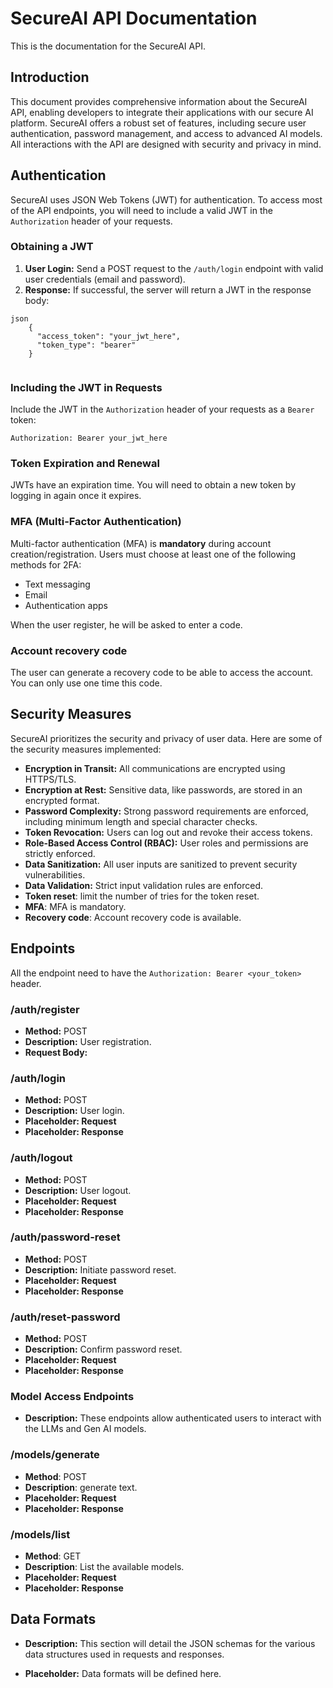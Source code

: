 # SecureAI API Documentation



This is the documentation for the SecureAI API.

## Introduction

This document provides comprehensive information about the SecureAI API, enabling developers to integrate their applications with our secure AI platform. SecureAI offers a robust set of features, including secure user authentication, password management, and access to advanced AI models. All interactions with the API are designed with security and privacy in mind.

## Authentication

SecureAI uses JSON Web Tokens (JWT) for authentication. To access most of the API endpoints, you will need to include a valid JWT in the `Authorization` header of your requests.

### Obtaining a JWT

1.  **User Login:** Send a POST request to the `/auth/login` endpoint with valid user credentials (email and password).
2.  **Response:** If successful, the server will return a JWT in the response body:
```
json
    {
      "access_token": "your_jwt_here",
      "token_type": "bearer"
    }
    
```
### Including the JWT in Requests

Include the JWT in the `Authorization` header of your requests as a `Bearer` token:
```
Authorization: Bearer your_jwt_here
```
### Token Expiration and Renewal

JWTs have an expiration time. You will need to obtain a new token by logging in again once it expires.

### MFA (Multi-Factor Authentication)

Multi-factor authentication (MFA) is **mandatory** during account creation/registration. Users must choose at least one of the following methods for 2FA:

*   Text messaging
*   Email
*   Authentication apps

When the user register, he will be asked to enter a code.

### Account recovery code
The user can generate a recovery code to be able to access the account.
You can only use one time this code.
## Security Measures

SecureAI prioritizes the security and privacy of user data. Here are some of the security measures implemented:

*   **Encryption in Transit:** All communications are encrypted using HTTPS/TLS.
*   **Encryption at Rest:** Sensitive data, like passwords, are stored in an encrypted format.
*   **Password Complexity:** Strong password requirements are enforced, including minimum length and special character checks.
*   **Token Revocation:** Users can log out and revoke their access tokens.
*   **Role-Based Access Control (RBAC):** User roles and permissions are strictly enforced.
*   **Data Sanitization:** All user inputs are sanitized to prevent security vulnerabilities.
*   **Data Validation:** Strict input validation rules are enforced.
* **Token reset**: limit the number of tries for the token reset.
* **MFA**: MFA is mandatory.
* **Recovery code**: Account recovery code is available.

## Endpoints
All the endpoint need to have the `Authorization: Bearer <your_token>` header.

### /auth/register

*   **Method:** POST
*   **Description:** User registration.
*   **Request Body:**
    

### /auth/login

*   **Method:** POST
*   **Description:** User login.
* **Placeholder: Request**
* **Placeholder: Response**

### /auth/logout

*   **Method:** POST
*   **Description:** User logout.
* **Placeholder: Request**
* **Placeholder: Response**

### /auth/password-reset

*   **Method:** POST
*   **Description:** Initiate password reset.
* **Placeholder: Request**
* **Placeholder: Response**

### /auth/reset-password

*   **Method:** POST
*   **Description:** Confirm password reset.
* **Placeholder: Request**
* **Placeholder: Response**

### Model Access Endpoints

*   **Description:** These endpoints allow authenticated users to interact with the LLMs and Gen AI models.

### /models/generate

* **Method**: POST
* **Description**: generate text.
* **Placeholder: Request**
* **Placeholder: Response**

### /models/list

* **Method**: GET
* **Description**: List the available models.
* **Placeholder: Request**
* **Placeholder: Response**

## Data Formats

*   **Description:** This section will detail the JSON schemas for the various data structures used in requests and responses.

*   **Placeholder:** Data formats will be defined here.
